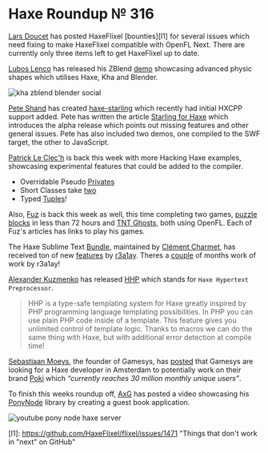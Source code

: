 [_template]: ../templates/roundup.html
[date]: / "2015-04-16 09:09:00"
[modified]: / "2015-04-21 11:09:00"
[published]: / "2015-04-22 14:00:00"
[“”]: a ""
# Haxe Roundup № 316

[Lars Doucet][tw1] has posted HaxeFlixel [bounties][l1] for several issues which
need fixing to make HaxeFlixel compatible with OpenFL Next. There are currently
only three items left to get HaxeFlixel up to date.

[Lubos Lenco][tw2] has released his ZBlend [demo][l2] showcasing advanced physic
shapes which utilises Haxe, Kha and Blender.

![kha zblend blender social](/img/316/zblend.png "@luboslenco using Kha and Blender to create advanced physic shapes.")

[Pete Shand][tw3] has created [haxe-starling][l3] which recently had initial HXCPP 
support added. Pete has written the article [Starling for Haxe][l4] which introduces
the alpha release which points out missing features and other general issues. Pete has
also included two demos, one compiled to the SWF target, the other to JavaScript.

[Patrick Le Clec'h][tw4] is back this week with more Hacking Haxe examples, showcasing
experimental features that could be added to the compiler.

+ Overridable Pseudo [Privates][l5]
+ Short Classes take [two][l6]
+ Typed [Tuples][l7]!

Also, [Fuz][tw5] is back this week as well, this time completing two games, [puzzle
blocks][l8] in less than 72 hours and [TNT Ghosts][l9], both using OpenFL. Each of
Fuz's articles has links to play his games.

The Haxe Sublime Text [Bundle][l10], maintained by [Clément Charmet][tw6], has received 
ton of new [features][l11] by [r3a1ay][gh1]. Theres a [couple][l12] of months work
of work by r3a1ay!

[Alexander Kuzmenko][tw7] has released [HHP][l13] which stands for `Haxe Hypertext
Preprocessor`.

> HHP is a type-safe templating system for Haxe greatly inspired by PHP 
programming language templating possibilities. In PHP you can use plain PHP 
code inside of a template. This feature gives you unlimited control of template
logic. Thanks to macros we can do the same thing with Haxe, but with additional
error detection at compile time!

[Sebastiaan Moeys][tw8], the founder of Gamesys, has [posted][l15] that Gamesys are looking
for a Haxe developer in Amsterdam to potentially work on their brand [Poki][l14]
which _“currently reaches 30 million monthly unique users”_.

To finish this weeks roundup off, [AxG][tw9] has posted a video showcasing his
[PonyNode][l16] library by creating a guest book application.

![youtube pony node haxe server](7b6GQZ6NoWc)

[gh1]: https://github.com/r3a1ay "@r3a1ay"

[tw9]: https://twitter.com/axgord "@axgord"
[tw8]: https://twitter.com/seb_moeys "@seb_moeys"
[tw7]: https://twitter.com/RealyUniqueName "@RealyUniqueName"
[tw6]: https://twitter.com/clemenchar "@clemenchar"
[tw5]: https://twitter.com/fuz_games "@fuz_games"
[tw4]: https://twitter.com/pleclech "@pleclech"
[tw3]: https://twitter.com/peteshand "@peteshand"
[tw2]: https://twitter.com/luboslenco "@luboslenco"
[tw1]: https://twitter.com/larsiusprime "@larsiusprime"

[l16]: https://github.com/AxGord/PonyNode "PonyNode on GitHub"
[l15]: https://groups.google.com/d/msg/haxelang/7R_Z1zLPGxM/Zcp3TAldFcoJ "Looking for Haxe Developer in Asterdam"
[l14]: http://poki.com/ "Poki.com"
[l13]: https://github.com/RealyUniqueName/HHP "HHP on GitHub"
[l12]: https://github.com/clemos/haxe-sublime-bundle/commits/master?author=r3a1ay "r3a1ay Haxe Sublime Text Bundle commits on GitHub"
[l11]: https://github.com/clemos/haxe-sublime-bundle/wiki "Haxe Sublime Text Bundle Features on GitHub"
[l10]: https://github.com/clemos/haxe-sublime-bundle "Haxe Sublime Text Bundle on GitHub"
[l9]: https://fuzdevlog.wordpress.com/2015/04/17/haxe-challenge-game-8-completed/ "Haxe Challenge Game #8 Completed"
[l8]: https://fuzdevlog.wordpress.com/2015/04/14/haxe-challenge-game-7-completed/ "Haxe Challenge Game #7 Completed"
[l7]: http://hacking-haxe.atouchofcode.com/#Df6e1 "Typed Tuples"
[l6]: http://hacking-haxe.atouchofcode.com/#1F922 "Short Classes take two"
[l5]: http://hacking-haxe.atouchofcode.com/#C54ee "Overridable Pseudo Privates"
[l4]: http://blog.peteshand.net/starling-for-haxe/ "Starling for Haxe"
[l3]: https://github.com/peteshand/haxe-starling "Haxe-Starling on GitHub"
[l2]: http://zblend.org/examples/convex_hull_physics/ "Convex Hull Physics using ZBlend"
[l1]: https://github.com/HaxeFlixel/flixel/issues/1471 "Things that don't work in "next" on GitHub"